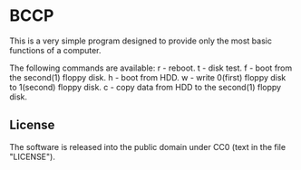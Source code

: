 # BCCP
This is a very simple program designed to provide only the most basic functions of a computer.

The following commands are available:
r - reboot.
t - disk test.
f - boot from the second(1) floppy disk.
h - boot from HDD.
w - write 0(first) floppy disk to 1(second) floppy disk.
c - copy data from HDD to the second(1) floppy disk.

## License
The software is released into the public domain under CC0 (text in the file "LICENSE").
